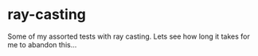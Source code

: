 # ray-casting
Some of my assorted tests with ray casting. Lets see how long it takes for me to abandon this...
